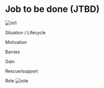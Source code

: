 <h1>Job to be done (JTBD)</h1>

![im1](https://user-images.githubusercontent.com/5312356/121148514-0a507400-c86c-11eb-8bbd-195e526992f1.png)

Situation / Lifecycle

Motivation

Barries

Gain

Rescue/support

Role
![role](https://user-images.githubusercontent.com/5312356/121151598-b4c99680-c86e-11eb-9e24-b4ffef0a5766.png)

